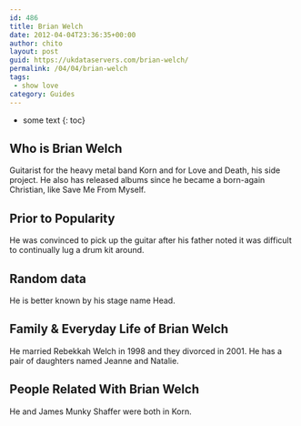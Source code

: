 ```yaml
---
id: 486
title: Brian Welch
date: 2012-04-04T23:36:35+00:00
author: chito
layout: post
guid: https://ukdataservers.com/brian-welch/
permalink: /04/04/brian-welch
tags:
 - show love
category: Guides
---
```


* some text
{: toc}


## Who is  Brian Welch
                  
                  
                  
Guitarist for the heavy metal band Korn and for Love and Death, his side project. He also has released albums since he became a born-again Christian, like Save Me From Myself.
                  
                
                
                
## Prior to Popularity 
                  
                  
                  
He was convinced to pick up the guitar after his father noted it was difficult to continually lug a drum kit around.
                  
                
                
                
## Random data 
                  
                  
                  
He is better known by his stage name Head.
                  
                
                
                
## Family & Everyday Life of Brian Welch
                  
                  
                  
He married Rebekkah Welch in 1998 and they divorced in 2001. He has a pair of daughters named Jeanne and Natalie.
                  
                
                
                
## People Related With  Brian Welch
                  
                  
                  
He and James Munky Shaffer were both in Korn.
                  
                
              
            
          
          
          
    
    
  
